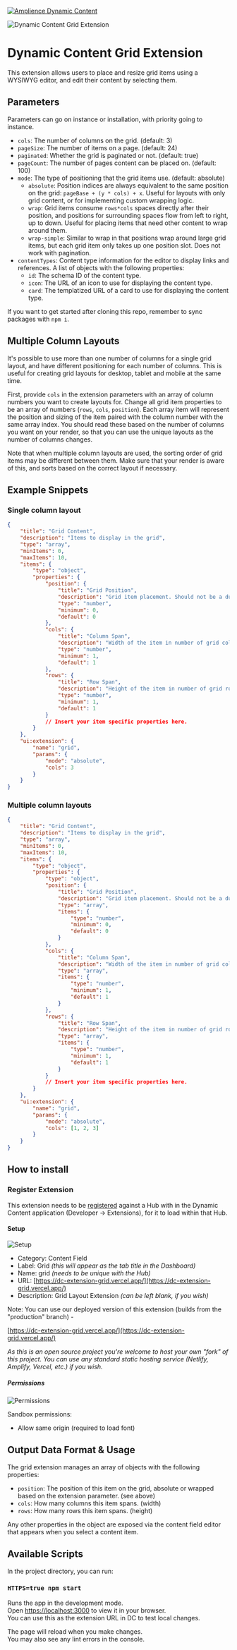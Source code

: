 [![Amplience Dynamic Content](media/header.png)](https://amplience.com/dynamic-content)

![Dynamic Content Grid Extension](media/screenshot.png)

# Dynamic Content Grid Extension

This extension allows users to place and resize grid items using a WYSIWYG editor, and edit their content by selecting them.

## Parameters

Parameters can go on instance or installation, with priority going to instance.

- `cols`: The number of columns on the grid. (default: 3)
- `pageSize`: The number of items on a page. (default: 24)
- `paginated`: Whether the grid is paginated or not. (default: true)
- `pageCount`: The number of pages content can be placed on. (default: 100)
- `mode`: The type of positioning that the grid items use. (default: absolute)
  - `absolute`: Position indices are always equivalent to the same position on the grid: `pageBase + (y * cols) + x`. Useful for layouts with only grid content, or for implementing custom wrapping logic.
  - `wrap`: Grid items consume `rows*cols` spaces directly after their position, and positions for surrounding spaces flow from left to right, up to down. Useful for placing items that need other content to wrap around them.
  - `wrap-simple`: Similar to wrap in that positions wrap around large grid items, but each grid item only takes up one position slot. Does not work with pagination.
- `contentTypes`: Content type information for the editor to display links and references. A list of objects with the following properties:
  - `id`: The schema ID of the content type.
  - `icon`: The URL of an icon to use for displaying the content type.
  - `card`: The templatized URL of a card to use for displaying the content type.

If you want to get started after cloning this repo, remember to sync packages with `npm i`.

## Multiple Column Layouts

It's possible to use more than one number of columns for a single grid layout, and have different positioning for each number of columns. This is useful for creating grid layouts for desktop, tablet and mobile at the same time.

First, provide `cols` in the extension parameters with an array of column numbers you want to create layouts for. Change all grid item properties to be an array of numbers (`rows`, `cols`, `position`). Each array item will represent the position and sizing of the item paired with the column number with the same array index. You should read these based on the number of columns you want on your render, so that you can use the unique layouts as the number of columns changes.

Note that when multiple column layouts are used, the sorting order of grid items may be different between them. Make sure that your render is aware of this, and sorts based on the correct layout if necessary.

## Example Snippets

### Single column layout
```json
{
    "title": "Grid Content",
    "description": "Items to display in the grid",
    "type": "array",
    "minItems": 0,
    "maxItems": 10,
    "items": {
        "type": "object",
        "properties": {
            "position": {
                "title": "Grid Position",
                "description": "Grid item placement. Should not be a duplicate or overlap.",
                "type": "number",
                "minimum": 0,
                "default": 0
            },
            "cols": {
                "title": "Column Span",
                "description": "Width of the item in number of grid columns.",
                "type": "number",
                "minimum": 1,
                "default": 1
            },
            "rows": {
                "title": "Row Span",
                "description": "Height of the item in number of grid rows.",
                "type": "number",
                "minimum": 1,
                "default": 1
            }
            // Insert your item specific properties here.
        }
    },
    "ui:extension": {
        "name": "grid",
        "params": {
            "mode": "absolute",
            "cols": 3
        }
    }
}
```

### Multiple column layouts
```json
{
    "title": "Grid Content",
    "description": "Items to display in the grid",
    "type": "array",
    "minItems": 0,
    "maxItems": 10,
    "items": {
        "type": "object",
        "properties": {
            "type": "object",
            "position": {
                "title": "Grid Position",
                "description": "Grid item placement. Should not be a duplicate or overlap.",
                "type": "array",
                "items": {
                    "type": "number",
                    "minimum": 0,
                    "default": 0
                }
            },
            "cols": {
                "title": "Column Span",
                "description": "Width of the item in number of grid columns.",
                "type": "array",
                "items": {
                    "type": "number",
                    "minimum": 1,
                    "default": 1
                }
            },
            "rows": {
                "title": "Row Span",
                "description": "Height of the item in number of grid rows.",
                "type": "array",
                "items": {
                    "type": "number",
                    "minimum": 1,
                    "default": 1
                }
            }
            // Insert your item specific properties here.
        }
    },
    "ui:extension": {
        "name": "grid",
        "params": {
            "mode": "absolute",
            "cols": [1, 2, 3]
        }
    }
}
```

## How to install

### Register Extension

This extension needs to be [registered](https://amplience.com/docs/development/registeringextensions.html) against a Hub with in the Dynamic Content application (Developer -> Extensions), for it to load within that Hub.

#### Setup

![Setup](media/setup.png)

* Category: Content Field
* Label: Grid _(this will appear as the tab title in the Dashboard)_
* Name: grid _(needs to be unique with the Hub)_
* URL: [https://dc-extension-grid.vercel.app/](https://dc-extension-grid.vercel.app/)
* Description: Grid Layout Extension _(can be left blank, if you wish)_

Note:
You can use our deployed version of this extension (builds from the "production" branch) -

[https://dc-extension-grid.vercel.app/](https://dc-extension-grid.vercel.app/)

_As this is an open source project you're welcome to host your own "fork" of this project. You can use any standard static hosting service (Netlify, Amplify, Vercel, etc.) if you wish._

##### Permissions

![Permissions](media/permissions.png)

Sandbox permissions:
- Allow same origin (required to load font)

## Output Data Format & Usage

The grid extension manages an array of objects with the following properties:

- `position`: The position of this item on the grid, absolute or wrapped based on the extension parameter. (see above)
- `cols`: How many columns this item spans. (width)
- `rows`: How many rows this item spans. (height)

Any other properties in the object are exposed via the content field editor that appears when you select a content item.

## Available Scripts

In the project directory, you can run:

### `HTTPS=true npm start`

Runs the app in the development mode.\
Open [https://localhost:3000](https://localhost:3000) to view it in your browser.\
You can use this as the extension URL in DC to test local changes.

The page will reload when you make changes.\
You may also see any lint errors in the console.